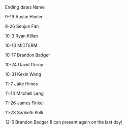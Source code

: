 Ending dates Name

9-19 Austin Himler

9-26  Senjun Fan

10-3  Ryan Killen

10-10 MIDTERM

10-17 Brandon Badger

10-24 David Gorny

10-31 Kexin Wang

11-7 Jake Himes

11-14 Mitchell Leng

11-26 James Finkel

11-28 Sanketh Kolli

12-5 Brandon Badger (I can present again on the last day)
